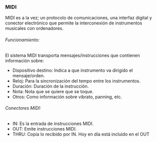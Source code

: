 ### MIDI

MIDI es a la vez; un protocolo de comunicaciones, una interfaz digital y conector electrónico que permite la interconexión de instrumentos musicales con ordenadores.

###### Funcionamiento:
El sistema MIDI transporta mensajes/instrucciones que contienen información sobre:
- Dispositivo destino: Indica a que instrumento va dirigido el mensaje/orden.
- Reloj: Para la sincronización del tempo entre los instrumentos.
- Duración: Duración de la instrucción.
- Nota: Nota que se quiere que se toque.
- Otros: Como información sobre vibrato, panning, etc. 


###### Conectores MIDI:
- IN: Es la entrada de instrucciones MIDI.
- OUT:  Emite instrucciones MIDI.
- THRU: Copia lo recibido por IN. Hoy en día está incluido en el OUT